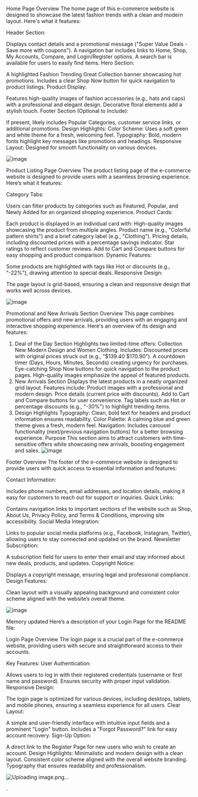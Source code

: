 Home Page Overview
The home page of this e-commerce website is designed to showcase the latest fashion trends with a clean and modern layout. Here's what it features:

Header Section:

Displays contact details and a promotional message ("Super Value Deals - Save more with coupons").
A navigation bar includes links to Home, Shop, My Accounts, Compare, and Login/Register options.
A search bar is available for users to easily find items.
Hero Section:

A highlighted Fashion Trending Great Collection banner showcasing hot promotions.
Includes a clear Shop Now button for quick navigation to product listings.
Product Display:

Features high-quality images of fashion accessories (e.g., hats and caps) with a professional and elegant design.
Decorative floral elements add a stylish touch.
Footer Section (Optional to Include):

If present, likely includes Popular Categories, customer service links, or additional promotions.
Design Highlights:
Color Scheme: Uses a soft green and white theme for a fresh, welcoming feel.
Typography: Bold, modern fonts highlight key messages like promotions and headings.
Responsive Layout: Designed for smooth functionality on various devices.

![image](https://github.com/user-attachments/assets/c0395ef4-c523-4338-ab9b-22e0a8cfda4a)


Product Listing Page Overview
The product listing page of the e-commerce website is designed to provide users with a seamless browsing experience. Here’s what it features:

Category Tabs:

Users can filter products by categories such as Featured, Popular, and Newly Added for an organized shopping experience.
Product Cards:

Each product is displayed in an individual card with:
High-quality images showcasing the product from multiple angles.
Product name (e.g., "Colorful pattern shirts") and a brief category label (e.g., "Clothing").
Pricing details, including discounted prices with a percentage savings indicator.
Star ratings to reflect customer reviews.
Add to Cart and Compare buttons for easy shopping and product comparison.
Dynamic Features:

Some products are highlighted with tags like Hot or discounts (e.g., "-22%"), drawing attention to special deals.
Responsive Design:

The page layout is grid-based, ensuring a clean and responsive design that works well across devices.

![image](https://github.com/user-attachments/assets/77ce0e5f-669c-4e05-8330-a22af5d2b54f)


Promotional and New Arrivals Section Overview
This page combines promotional offers and new arrivals, providing users with an engaging and interactive shopping experience. Here's an overview of its design and features:

1. Deal of the Day Section
Highlights two limited-time offers:
Collection New Modern Design and Women Clothing.
Includes:
Discounted prices with original prices struck out (e.g., "$139.40 $170.90").
A countdown timer (Days, Hours, Minutes, Seconds) creating urgency for purchases.
Eye-catching Shop Now buttons for quick navigation to the product pages.
High-quality images emphasize the appeal of featured products.
2. New Arrivals Section
Displays the latest products in a neatly organized grid layout.
Features include:
Product images with a professional and modern design.
Price details (current price with discounts).
Add to Cart and Compare buttons for user convenience.
Tag labels such as Hot or percentage discounts (e.g., "-30%") to highlight trending items.
3. Design Highlights
Typography: Clean, bold text for headers and product information ensures readability.
Color Palette: A calming blue and green theme gives a fresh, modern feel.
Navigation: Includes carousel functionality (next/previous navigation buttons) for a better browsing experience.
Purpose
This section aims to attract customers with time-sensitive offers while showcasing new arrivals, boosting engagement and sales.
![image](https://github.com/user-attachments/assets/c0bdc335-5c00-42a9-89d2-a4f33e742f21)


Footer Overview
The footer of the e-commerce website is designed to provide users with quick access to essential information and features:

Contact Information:

Includes phone numbers, email addresses, and location details, making it easy for customers to reach out for support or inquiries.
Quick Links:

Contains navigation links to important sections of the website such as Shop, About Us, Privacy Policy, and Terms & Conditions, improving site accessibility.
Social Media Integration:

Links to popular social media platforms (e.g., Facebook, Instagram, Twitter), allowing users to stay connected and updated on the brand.
Newsletter Subscription:

A subscription field for users to enter their email and stay informed about new deals, products, and updates.
Copyright Notice:

Displays a copyright message, ensuring legal and professional compliance.
Design Features:

Clean layout with a visually appealing background and consistent color scheme aligned with the website’s overall theme.


![image](https://github.com/user-attachments/assets/afdc69d3-f3e6-419a-bb1a-40670bcdb1ca)


Memory updated
Here’s a description of your Login Page for the README file:

Login Page Overview
The login page is a crucial part of the e-commerce website, providing users with secure and straightforward access to their accounts.

Key Features:
User Authentication:

Allows users to log in with their registered credentials (username or first name and password).
Ensures security with proper input validation.
Responsive Design:

The login page is optimized for various devices, including desktops, tablets, and mobile phones, ensuring a seamless experience for all users.
Clear Layout:

A simple and user-friendly interface with intuitive input fields and a prominent "Login" button.
Includes a "Forgot Password?" link for easy account recovery.
Sign-Up Option:

A direct link to the Register Page for new users who wish to create an account.
Design Highlights:
Minimalistic and modern design with a clean layout.
Consistent color scheme aligned with the overall website branding.
Typography that ensures readability and professionalism.


![Uploading image.png…]()







.
